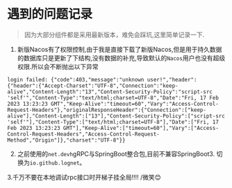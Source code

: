 # 遇到的问题记录
> 因为大部分组件都是采用最新版本，难免会踩坑,这里简单记录一下.
1. 新版Nacos有了权限控制,由于我是直接下载了新版Nacos,但是用于持久数据的数据库只是更新了下结构,没有数据的补充,导致默认的`Nacos`用户也没有超级权限.所以会不断抛出以下异常
```textmate
login failed: {"code":403,"message":"unknown user!","header":{"header":{"Accept-Charset":"UTF-8","Connection":"keep-alive","Content-Length":"13","Content-Security-Policy":"script-src 'self'","Content-Type":"text/html;charset=UTF-8","Date":"Fri, 17 Feb 2023 13:23:23 GMT","Keep-Alive":"timeout=60","Vary":"Access-Control-Request-Headers"},"originalResponseHeader":{"Connection":["keep-alive"],"Content-Length":["13"],"Content-Security-Policy":["script-src 'self'"],"Content-Type":["text/html;charset=UTF-8"],"Date":["Fri, 17 Feb 2023 13:23:23 GMT"],"Keep-Alive":["timeout=60"],"Vary":["Access-Control-Request-Headers","Access-Control-Request-Method","Origin"]},"charset":"UTF-8"}}
```
2. 之前使用的`net.devh`gRPC与SpringBoot整合包,目前不兼容SpringBoot3.
切换为`io.github.lognet`。

3.千万不要在本地调试rpc接口时开梯子挂全局!!!! /微笑😊